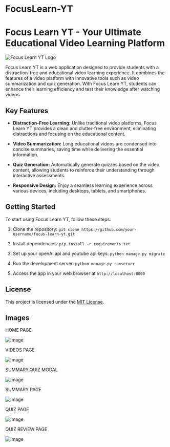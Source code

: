 # FocusLearn-YT
# Focus Learn YT - Your Ultimate Educational Video Learning Platform

![Focus Learn YT Logo](![image](https://github.com/sankalp-7/FocusLearn-YT/assets/104098061/9734806f-d649-45d5-b089-8b147c50062b)
) 

Focus Learn YT is a web application designed to provide students with a distraction-free and educational video learning experience. It combines the features of a video platform with innovative tools such as video summarization and quiz generation. With Focus Learn YT, students can enhance their learning efficiency and test their knowledge after watching videos.

## Key Features

- **Distraction-Free Learning:** Unlike traditional video platforms, Focus Learn YT provides a clean and clutter-free environment, eliminating distractions and focusing on the educational content.

- **Video Summarization:** Long educational videos are condensed into concise summaries, saving time while delivering the essential information.

- **Quiz Generation:** Automatically generate quizzes based on the video content, allowing students to reinforce their understanding through interactive assessments.

- **Responsive Design:** Enjoy a seamless learning experience across various devices, including desktops, tablets, and smartphones.



## Getting Started

To start using Focus Learn YT, follow these steps:

1. Clone the repository: `git clone https://github.com/your-username/focus-learn-yt.git`

2. Install dependencies: `pip install -r requirements.txt`

3. Set up your openAI api and youtube api keys: `python manage.py migrate`

4. Run the development server: `python manage.py runserver`

5. Access the app in your web browser at `http://localhost:8000`




## License

This project is licensed under the [MIT License](LICENSE).

## Images
HOME PAGE

![image](https://github.com/sankalp-7/FocusLearn-YT/assets/104098061/24f2a3a9-5969-4e0c-abea-4e018bf086c7)

VIDEOS PAGE

![image](https://github.com/sankalp-7/FocusLearn-YT/assets/104098061/ec72db36-3d3a-4b9b-b01b-2e78d1963883)

SUMMARY,QUIZ MODAL

![image](https://github.com/sankalp-7/FocusLearn-YT/assets/104098061/b49a8413-3535-411c-86ef-20774a75a34f)

SUMMARY PAGE

![image](https://github.com/sankalp-7/FocusLearn-YT/assets/104098061/6f461b69-1e05-461e-bd13-8354f2726cf6)

QUIZ PAGE

![image](https://github.com/sankalp-7/FocusLearn-YT/assets/104098061/2471462f-da7f-4eef-b6e0-b2e893c5befa)

QUIZ REVIEW PAGE

![image](https://github.com/sankalp-7/FocusLearn-YT/assets/104098061/f53868fc-2139-4ce3-ac62-02f8ffb854f4)






